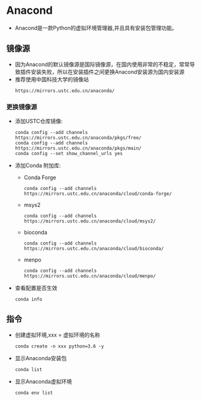 # Anacond

- Anacond是一款Python的虚拟环境管理器,并且具有安装包管理功能。

## 镜像源
- 因为Anacond的默认镜像源是国际镜像源，在国内使用非常的不稳定，常常导致插件安装失败，所以在安装插件之间更换Anacond安装源为国内安装源
- 推荐使用中国科技大学的镜像站
    ```
    https://mirrors.ustc.edu.cn/anaconda/
    ```

### 更换镜像源

- 添加USTC仓库镜像:
    ```
    conda config --add channels https://mirrors.ustc.edu.cn/anaconda/pkgs/free/
    conda config --add channels https://mirrors.ustc.edu.cn/anaconda/pkgs/main/
    conda config --set show_channel_urls yes
    ```
- 添加Conda 附加库:
  - Conda Forge
    ```
    conda config --add channels https://mirrors.ustc.edu.cn/anaconda/cloud/conda-forge/
    ```
  - msys2
    ```
    conda config --add channels https://mirrors.ustc.edu.cn/anaconda/cloud/msys2/
    ```
  - bioconda
    ```
    conda config --add channels https://mirrors.ustc.edu.cn/anaconda/cloud/bioconda/
    ```
  - menpo
    ```
    conda config --add channels https://mirrors.ustc.edu.cn/anaconda/cloud/menpo/
    ```

- 查看配置是否生效
    ```
    conda info
    ```
## 指令
- 创建虚拟环境,xxx = 虚拟环境的名称
    ```
    conda create -n xxx python=3.6 -y
    ```
- 显示Anaconda安装包
    ```
    conda list
    ```
- 显示Anaconda虚拟环境
    ```
    conda env list
    ```